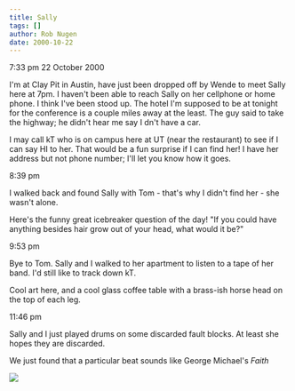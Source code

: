 ```yaml
---
title: Sally
tags: []
author: Rob Nugen
date: 2000-10-22
---
```


<p class=date>7:33 pm 22 October 2000

<p>I'm at Clay Pit in Austin, have just been dropped off by Wende to meet
Sally here at 7pm.  I haven't been able to reach Sally on her cellphone or
home phone.  I think I've been stood up.  The hotel I'm supposed to be at
tonight for the conference is a couple miles away at the least.  The guy
said to take the highway; he didn't hear me say I dn't have a car.

<p>I may call kT who is on campus here at UT (near the restaurant) to see if
I can say HI to her.  That would be a fun surprise if I can find her!   I
have her address but not phone number; I'll let you know how it goes.

<p class=date>8:39 pm

<p>I walked back and found Sally with Tom - that's why I didn't find her -
she wasn't alone.

<p>Here's the funny great icebreaker question of the day! "If you could have
anything besides hair grow out of your head, what would it be?"

<p class=date>9:53 pm

<p>Bye to Tom.  Sally and I walked to her apartment to listen to a tape of
her band.  I'd still like to track down kT.

<p>Cool art here, and a cool glass coffee table with a brass-ish horse head
on the top of each leg.

<p class=date>11:46 pm

<p>Sally and I just played drums on some discarded fault blocks.  At least
she hopes they are discarded.

<p>We just found that a particular beat sounds like George Michael's
<em>Faith</em>

<p><img src="/images/rob/wL-ROB.gif">

